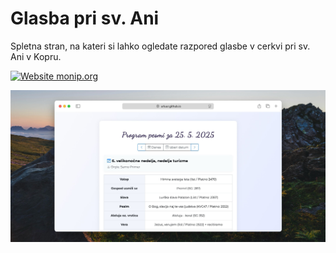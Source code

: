 # Glasba pri sv. Ani

Spletna stran, na kateri si lahko ogledate razpored glasbe v cerkvi pri sv. Ani v Kopru.

[![Website monip.org](https://img.shields.io/website-up-down-green-red/http/urluur.github.io/glasba-pri-sv-ani.svg)](http://urluur.github.io/glasba-pri-sv-ani/)

![screenshot](screenshot.jpg)
